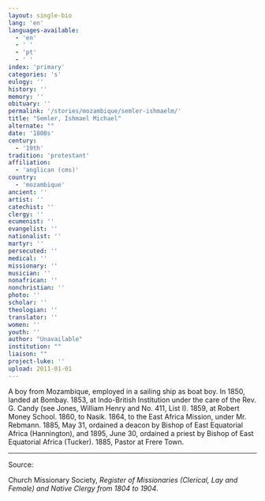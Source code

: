 ```yaml
---
layout: single-bio
lang: 'en'
languages-available:
  - 'en'
  - ' '
  - 'pt'
  - ' '
index: 'primary'
categories: 's'
eulogy: ''
history: ''
memory: ''
obituary: ''
permalink: '/stories/mozambique/semler-ishmaelm/'
title: "Semler, Ishmael Michael"
alternate: ""
date: '1800s'
century:
  - '19th'
tradition: 'protestant'
affiliation:
  - 'anglican (cms)'
country:
  - 'mozambique'
ancient: ''
artist: ''
catechist: ''
clergy: ''
ecumenist: ''
evangelist: ''
nationalist: ''
martyr: ''
persecuted: ''
medical: ''
missionary: ''
musician: ''
nonafrican: ''
nonchristian: ''
photo: ''
scholar: ''
theologian: ''
translator: ''
women: ''
youth: ''
author: "Unavailable"
institution: ""
liaison: ""
project-luke: ''
upload: 2011-01-01
---
```




A boy from Mozambique, employed in a sailing ship as boat boy.  In 1850, landed at Bombay.  1853, at Indo-British Institution under the care of the Rev. G. Candy (see Jones, William Henry and No. 411, List I).  1859, at Robert Money School.  1860, to Nasik.  1864, to the East Africa Mission, under Mr. Rebmann.  1885, May 31, ordained a deacon by Bishop of East Equatorial Africa (Hannington), and 1895, June 30, ordained a priest by Bishop of East Equatorial Africa (Tucker).  1885, Pastor at Frere Town.



---

Source:

Church Missionary Society, *Register of Missionaries (Clerical, Lay and Female) and Native Clergy from 1804 to 1904*.